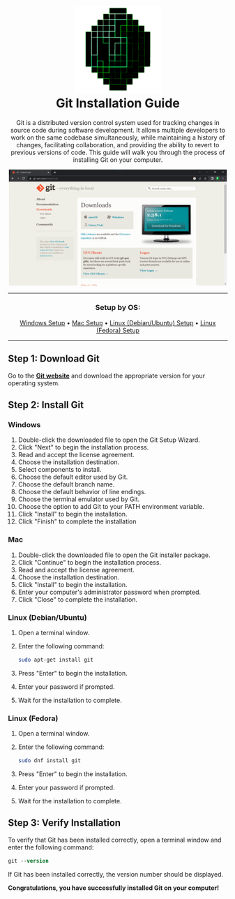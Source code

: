<h1 align="center">
  <br>
    <a href="https://github.com/justCallMejade/djs-jade2.0">
      <img src="../../md/Images/JadeClient Banner.png" alt="Jade Client" width="200" height="200">
    </a>
  <br>Git Installation Guide<br>
</h1>

<p align="center">Git is a distributed version control system used for tracking changes in source code during software development. It allows multiple developers to work on the same codebase simultaneously, while maintaining a history of changes, facilitating collaboration, and providing the ability to revert to previous versions of code. This guide will walk you through the process of installing Git on your computer.</p>

<div align="center">
  <a href="https://git-scm.com/downloads">
    <img src="../Images/Git%20Download%20Page.PNG" alt="Git Download Page" width="500">
  </a>
</div>

---

<h3 align="center">Setup by OS:</h3>
<p align="center">
  <a href="#windows">Windows Setup</a> •
  <a href="#mac">Mac Setup</a> •
  <a href="#linux-debianubuntu">Linux (Debian/Ubuntu) Setup</a> •
  <a href="#linux-fedora">Linux (Fedora) Setup</a>
</p>

---

## **Step 1: Download Git**

Go to the **[Git website](https://git-scm.com/downloads)** and download the appropriate version for your operating system.

## **Step 2: Install Git**

### Windows

1. Double-click the downloaded file to open the Git Setup Wizard.
2. Click "Next" to begin the installation process.
3. Read and accept the license agreement.
4. Choose the installation destination.
5. Select components to install.
6. Choose the default editor used by Git.
7. Choose the default branch name.
8. Choose the default behavior of line endings.
9. Choose the terminal emulator used by Git.
10. Choose the option to add Git to your PATH environment variable.
11. Click "Install" to begin the installation.
12. Click "Finish" to complete the installation

### Mac

1. Double-click the downloaded file to open the Git installer package.
2. Click "Continue" to begin the installation process.
3. Read and accept the license agreement.
4. Choose the installation destination.
5. Click "Install" to begin the installation.
6. Enter your computer's administrator password when prompted.
7. Click "Close" to complete the installation.

### Linux (Debian/Ubuntu)

1. Open a terminal window.
2. Enter the following command:

    ```bash
    sudo apt-get install git
    ```

3. Press "Enter" to begin the installation.
4. Enter your password if prompted.
5. Wait for the installation to complete.

### Linux (Fedora)

1. Open a terminal window.
2. Enter the following command:

    ```bash
    sudo dnf install git
    ```

3. Press "Enter" to begin the installation.
4. Enter your password if prompted.
5. Wait for the installation to complete.

## **Step 3: Verify Installation**

To verify that Git has been installed correctly, open a terminal window and enter the following command:

```ps
git --version
```

If Git has been installed correctly, the version number should be displayed.

**Congratulations, you have successfully installed Git on your computer!**
